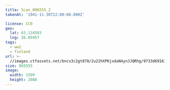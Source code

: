 ```yaml
---
title: Scan_006555_2
takenAt: '1941-11-30T22:00:00.000Z'

license: CC0
geo:
  lat: 63.134503
  lng: 26.05957
tags:
  - ww2
  - finland
url: >-
  //images.ctfassets.net/bncv3c2gt878/2u22hXPKjxdaN4ynJJQRhg/9733d691615cd5e60de39df757c3e009/scan_006555_2_24265458580_o
size: 803555
image:
  width: 1509
  height: 2088
---
```

